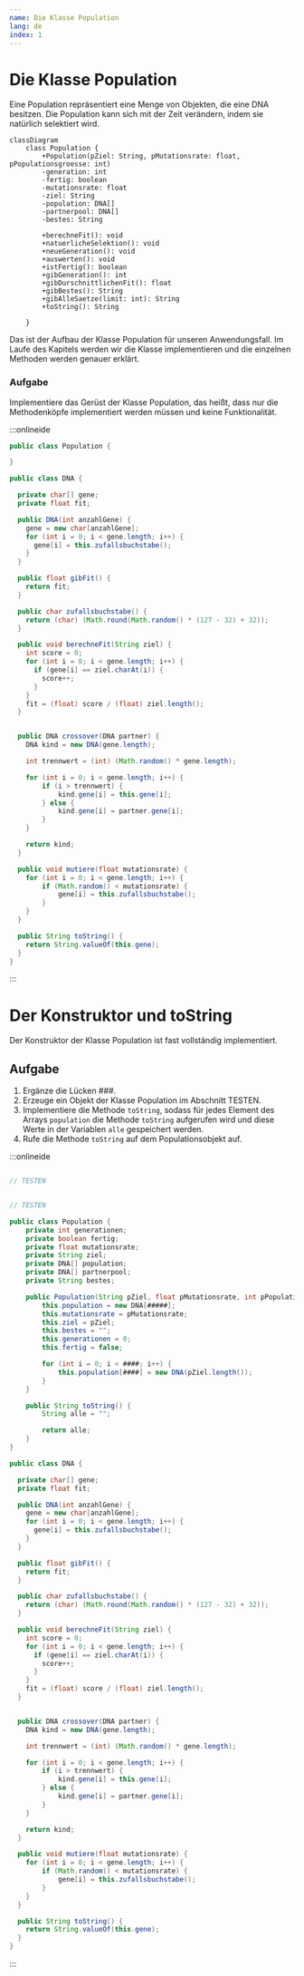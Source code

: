 ```yaml
---
name: Die Klasse Population
lang: de
index: 1
---
```


# Die Klasse Population

Eine Population repräsentiert eine Menge von Objekten, die eine DNA besitzen. Die Population kann sich mit der Zeit verändern, indem sie natürlich selektiert wird.


```mermaid
classDiagram
    class Population {
        +Population(pZiel: String, pMutationsrate: float, pPopulationsgroesse: int)
        -generation: int
        -fertig: boolean
        -mutationsrate: float
        -ziel: String
        -population: DNA[]
        -partnerpool: DNA[]
        -bestes: String

        +berechneFit(): void
        +natuerlicheSelektion(): void
        +neueGeneration(): void
        +auswerten(): void
        +istFertig(): boolean
        +gibGeneration(): int
        +gibDurschnittlichenFit(): float
        +gibBestes(): String
        +gibAlleSaetze(limit: int): String
        +toString(): String

    }
```

Das ist der Aufbau der Klasse Population für unseren Anwendungsfall. Im Laufe des Kapitels werden wir die Klasse implementieren und die einzelnen Methoden werden genauer erklärt.

### Aufgabe

Implementiere das Gerüst der Klasse Population, das heißt, dass nur die Methodenköpfe implementiert werden müssen und keine Funktionalität.

:::onlineide

```java Population.java
public class Population {

}
```

```java DNA.java
public class DNA {

  private char[] gene;
  private float fit;

  public DNA(int anzahlGene) {
    gene = new char[anzahlGene];
    for (int i = 0; i < gene.length; i++) {
      gene[i] = this.zufallsbuchstabe();
    }
  }

  public float gibFit() {
    return fit;
  }

  public char zufallsbuchstabe() {
    return (char) (Math.round(Math.random() * (127 - 32) + 32));
  }

  public void berechneFit(String ziel) {
    int score = 0;
    for (int i = 0; i < gene.length; i++) {
      if (gene[i] == ziel.charAt(i)) {
        score++;
      }
    }
    fit = (float) score / (float) ziel.length();
  }


  public DNA crossover(DNA partner) {
    DNA kind = new DNA(gene.length);

    int trennwert = (int) (Math.random() * gene.length);

    for (int i = 0; i < gene.length; i++) {
        if (i > trennwert) {
            kind.gene[i] = this.gene[i];
        } else {
            kind.gene[i] = partner.gene[i];
        }
    }

    return kind;
  }

  public void mutiere(float mutationsrate) {
    for (int i = 0; i < gene.length; i++) {
        if (Math.random() < mutationsrate) {
            gene[i] = this.zufallsbuchstabe();
        }
    }
  }

  public String toString() {
    return String.valueOf(this.gene);
  }
}
```

:::

# Der Konstruktor und toString

Der Konstruktor der Klasse Population ist fast vollständig implementiert.

## Aufgabe

1. Ergänze die Lücken ###.
2. Erzeuge ein Objekt der Klasse Population im Abschnitt TESTEN.
3. Implementiere die Methode `toString`, sodass für jedes Element des Arrays `population` die Methode `toString` aufgerufen wird und diese Werte in der Variablen `alle` gespeichert werden.
4. Rufe die Methode `toString` auf dem Populationsobjekt auf.

:::onlineide

```java Population.java

// TESTEN


// TESTEN

public class Population {
    private int generationen;
    private boolean fertig;
    private float mutationsrate;
    private String ziel;
    private DNA[] population;
    private DNA[] partnerpool;
    private String bestes;

    public Population(String pZiel, float pMutationsrate, int pPopulationsgroesse) {
        this.population = new DNA[#####];
        this.mutationsrate = pMutationsrate;
        this.ziel = pZiel;
        this.bestes = "";
        this.generationen = 0;
        this.fertig = false;

        for (int i = 0; i < ####; i++) {
            this.population[####] = new DNA(pZiel.length());
        }
    }

    public String toString() {
        String alle = "";

        return alle;
    }
}
```

```java DNA.java
public class DNA {

  private char[] gene;
  private float fit;

  public DNA(int anzahlGene) {
    gene = new char[anzahlGene];
    for (int i = 0; i < gene.length; i++) {
      gene[i] = this.zufallsbuchstabe();
    }
  }

  public float gibFit() {
    return fit;
  }

  public char zufallsbuchstabe() {
    return (char) (Math.round(Math.random() * (127 - 32) + 32));
  }

  public void berechneFit(String ziel) {
    int score = 0;
    for (int i = 0; i < gene.length; i++) {
      if (gene[i] == ziel.charAt(i)) {
        score++;
      }
    }
    fit = (float) score / (float) ziel.length();
  }


  public DNA crossover(DNA partner) {
    DNA kind = new DNA(gene.length);

    int trennwert = (int) (Math.random() * gene.length);

    for (int i = 0; i < gene.length; i++) {
        if (i > trennwert) {
            kind.gene[i] = this.gene[i];
        } else {
            kind.gene[i] = partner.gene[i];
        }
    }

    return kind;
  }

  public void mutiere(float mutationsrate) {
    for (int i = 0; i < gene.length; i++) {
        if (Math.random() < mutationsrate) {
            gene[i] = this.zufallsbuchstabe();
        }
    }
  }

  public String toString() {
    return String.valueOf(this.gene);
  }
}
```

:::